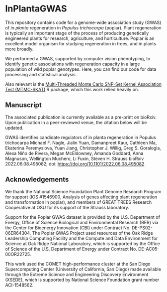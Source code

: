 # InPlantaGWAS

This repository contains code for a genome-wide association study (GWAS) of _in planta_ regeneration in _Populus trichocarpa_ (poplar). Plant regeneration is typically an important stage of the process of producing genetically engineered plants for research, agriculture, and horticulture. Poplar is an excellent model organism for studying regeneration in trees, and in plants more broadly.

We performed a GWAS, supported by computer vision phenotyping, to identify genetic associations with regeneration capacity in a large population of wild poplar genotypes. Here, you can find our code for data processing and statistical analysis.

Also relevant is the [Multi-Threaded Monte Carlo SNP-Set Kernel Association Test (MTMC-SKAT)](https://github.com/naglemi/mtmcskat) R package, which this work relied heavily on.

## Manuscript

The associated publication is currently available as a pre-print on bioRxiv. Upon publication in a peer-reviewed venue, the citation below will be updated.

      
GWAS identifies candidate regulators of in planta regeneration in Populus trichocarpa
Michael F. Nagle, Jialin Yuan, Damanpreet Kaur, Cathleen Ma, Ekaterina Peremyslova, Yuan Jiang, Christopher J. Willig, Greg S. Goralogia, Alexa Niño de Rivera, Megan McEldowney, Amanda Goddard, Anna Magnuson, Wellington Muchero, Li Fuxin, Steven H. Strauss
bioRxiv 2022.06.08.495082; doi: https://doi.org/10.1101/2022.06.08.495082

      
## Acknowledgements
We thank the National Science Foundation Plant Genome Research Program for support (IOS #1546900, Analysis of genes affecting plant regeneration and transformation in poplar), and members of GREAT TREES Research Cooperative at OSU for its support of the Strauss laboratory. 

Support for the Poplar GWAS dataset is provided by the U.S. Department of Energy, Office of Science Biological and Environmental Research (BER) via the Center for Bioenergy Innovation (CBI) under Contract No. DE-PS02-06ER64304. The Poplar GWAS Project used resources of the Oak Ridge Leadership Computing Facility and the Compute and Data Environment for Science at Oak Ridge National Laboratory, which is supported by the Office of Science of the U.S. Department of Energy under Contract No. DE-AC05-00OR22725. 

This work used the COMET high-performance cluster at the San Diego Supercomputing Center (University of California, San Diego) made available through the Extreme Science and Engineering Discovery Environment (XSEDE), which is supported by National Science Foundation grant number ACI-1548562.
